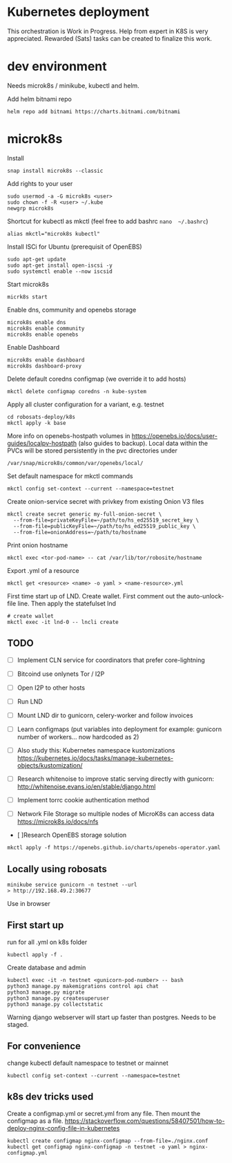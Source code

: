 # Kubernetes deployment
This orchestration is Work in Progress. Help from expert in K8S is very appreciated. Rewarded (Sats) tasks can be created to finalize this work.

# dev environment
Needs microk8s / minikube, kubectl and helm.

Add helm bitnami repo 

```
helm repo add bitnami https://charts.bitnami.com/bitnami
```

# microk8s

Install
```
snap install microk8s --classic
```

Add rights to your user
```
sudo usermod -a -G microk8s <user>
sudo chown -f -R <user> ~/.kube
newgrp microk8s
```

Shortcut for kubectl as mkctl (feel free to add bashrc `nano  ~/.bashrc`)
```
alias mkctl="microk8s kubectl"
```

Install ISCi for Ubuntu (prerequisit of OpenEBS)
```
sudo apt-get update
sudo apt-get install open-iscsi -y
sudo systemctl enable --now iscsid
```

Start microk8s
```
micrk8s start
```

Enable dns, community and openebs storage
```
microk8s enable dns 
microk8s enable community
microk8s enable openebs
```

Enable Dashboard
```
microk8s enable dashboard
microk8s dashboard-proxy
```

Delete default coredns configmap (we override it to add hosts)
```
mkctl delete configmap coredns -n kube-system
```

Apply all cluster configuration for a variant, e.g. testnet
```
cd robosats-deploy/k8s
mkctl apply -k base
```

More info on openebs-hostpath volumes in https://openebs.io/docs/user-guides/localpv-hostpath (also guides to backup).
Local data within the PVCs will be stored persistently in the pvc directories under
```
/var/snap/microk8s/common/var/openebs/local/
```

Set default namespace for mkctl commands
```
mkctl config set-context --current --namespace=testnet
```

Create onion-service secret with privkey from existing Onion V3 files
```
mkctl create secret generic my-full-onion-secret \
  --from-file=privateKeyFile=~/path/to/hs_ed25519_secret_key \
  --from-file=publicKeyFile=~/path/to/hs_ed25519_public_key \
  --from-file=onionAddress=~/path/to/hostname
```
Print onion hostname
```
mkctl exec <tor-pod-name> -- cat /var/lib/tor/robosite/hostname
```

Export .yml of a resource
```
mkctl get <resource> <name> -o yaml > <name-resource>.yml
```


First time start up of LND. Create wallet. First comment out the auto-unlock-file line. Then apply the statefulset lnd
```
# create wallet
mkctl exec -it lnd-0 -- lncli create
```

## TODO


- [ ] Implement CLN service for coordinators that prefer core-lightning
- [ ] Bitcoind use onlynets Tor / I2P
- [ ] Open I2P to other hosts
- [ ] Run LND
- [ ] Mount LND dir to gunicorn, celery-worker and follow invoices

- [ ] Learn configmaps (put variables into deployment for example: gunicorn number of workers... now hardcoded as 2)
- [ ] Also study this: Kubernetes namespace kustomizations 
https://kubernetes.io/docs/tasks/manage-kubernetes-objects/kustomization/

- [ ] Research whitenoise to improve static serving directly with gunicorn: http://whitenoise.evans.io/en/stable/django.html
- [ ] Implement torrc cookie authentication method

- [ ] Network File Storage so multiple nodes of MicroK8s can access data https://microk8s.io/docs/nfs
- [ ]Research OpenEBS storage solution

```
mkctl apply -f https://openebs.github.io/charts/openebs-operator.yaml
```

## Locally using robosats

```
minikube service gunicorn -n testnet --url
> http://192.168.49.2:30677
```
Use in browser

## First start up

run for all .yml on k8s folder
```
kubectl apply -f . 
```

Create database and admin
```
kubectl exec -it -n testnet <gunicorn-pod-number> -- bash
python3 manage.py makemigrations control api chat
python3 manage.py migrate
python3 manage.py createsuperuser
python3 manage.py collectstatic
```

Warning django webserver will start up faster than postgres. Needs to be staged.


## For convenience

change kubectl default namespace to testnet or mainnet
```
kubectl config set-context --current --namespace=testnet
```

## k8s dev tricks used

Create a configmap.yml or secret.yml from any file. Then mount the configmap as a file.
https://stackoverflow.com/questions/58407501/how-to-deploy-nginx-config-file-in-kubernetes

```
kubectl create configmap nginx-configmap --from-file=./nginx.conf
kubectl get configmap nginx-configmap -n testnet -o yaml > nginx-configmap.yml 
```